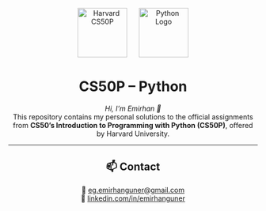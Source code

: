<p align="center">
  <img src="https://upload.wikimedia.org/wikipedia/commons/2/25/Harvard_University_shield.png" alt="Harvard CS50P" width="100"/>
  &nbsp;&nbsp;&nbsp;&nbsp;
  <img src="https://images.icon-icons.com/2699/PNG/512/python_logo_icon_168886.png" alt="Python Logo" width="100"/>
</p>

<h1 align="center">CS50P – Python</h1>

<p align="center">
  <em>Hi, I’m Emirhan 👋</em><br>
  This repository contains my personal solutions to the official assignments from <strong>CS50’s Introduction to Programming with Python (CS50P)</strong>, offered by Harvard University.
</p>

---

<h2 align="center">📫 Contact</h2>

<p align="center">
  📧 <a href="mailto:eg.emirhanguner@gmail.com">eg.emirhanguner@gmail.com</a><br>
  🔗 <a href="https://www.linkedin.com/in/emirhanguner/">linkedin.com/in/emirhanguner</a>
</p>